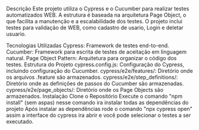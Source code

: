 Descrição
Este projeto utiliza o Cypress e o Cucumber para realizar testes automatizados WEB. A estrutura é baseada na arquitetura Page Object, o que facilita a manutenção e a escalabilidade dos testes. O projeto inclui testes para validação de WEB, como cadastro de usario, Login e deletar usuario.

Tecnologias Utilizadas
Cypress: Framework de testes end-to-end.
Cucumber: Framework para escrita de testes de aceitação em linguagem natural.
Page Object Pattern: Arquitetura para organizar o código dos testes.
Estrutura do Projeto
cypress.config.js: Configuração do Cypress, incluindo configuração do Cucumber.
cypress/e2e/features/: Diretório onde os arquivos .feature são armazenados.
cypress/e2e/step_definitions/: Diretório onde as definições de passos do Cucumber são armazenadas.
cypress/e2e/page_objects/: Diretório onde os Page Objects são armazenados.
Instalação
Clone o Repositório
Execute o comando
"npm install" (sem aspas) nesse comando ira instalar todas as dependências do projeto
Após instalar as dependências rode o comando "npx cypress open" assim a interface do cypress ira abrir e você pode selecionar o testes a ser executado.

